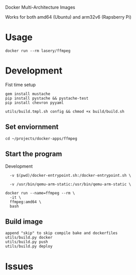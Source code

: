 Docker Multi-Architecture Images

Works for both amd64 (Ubuntu) and arm32v6 (Rapsberry Pi)

# Usage
```
docker run --rm lasery/ffmpeg
```

# Development
Fist time setup
```
gem install mustache
pip install pystache && pystache-test
pip install chevron pyyaml

utils/build.tmpl.sh config && chmod +x build/build.sh
```

## Set enviornment
```
cd ~/projects/docker-apps/ffmpeg
```

## Start the program
Development
```
  -v $(pwd)/docker-entrypoint.sh:/docker-entrypoint.sh \

  -v /usr/bin/qemu-arm-static:/usr/bin/qemu-arm-static \
```

```
docker run --name=ffmpeg --rm \
  -it \
  ffmpeg:amd64 \
  bash
```


## Build image
```
append "skip" to skip compile bake and dockerfiles
utils/build.py docker
utils/build.py push
utils/build.py deploy
```

# Issues

